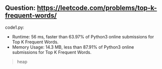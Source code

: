 ## Question: https://leetcode.com/problems/top-k-frequent-words/

code1.py:
* Runtime: 56 ms, faster than 63.97% of Python3 online submissions for Top K Frequent Words.
* Memory Usage: 14.3 MB, less than 87.91% of Python3 online submissions for Top K Frequent Words.
> heap